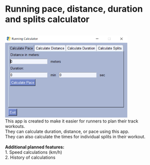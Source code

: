 # Running pace, distance, duration and splits calculator
<br>
<img src="/img/Capture.PNG" width="400">
<br>
This app is created to make it easier for runners to plan their track workouts.<br>
They can calculate duration, distance, or pace using this app.<br>
They can also calculate the times for individual splits in their workout.<br>
<br>
<b>Additional planned features:</b><br>
1. Speed calculations (km/h)<br>
2. History of calculations
